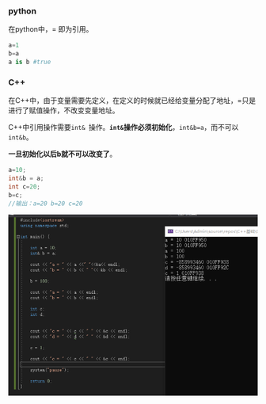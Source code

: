 ### python

在python中，= 即为引用。

```python
a=1
b=a
a is b #true
```



### C++

在C++中，由于变量需要先定义，在定义的时候就已经给变量分配了地址，=只是进行了赋值操作，不改变变量地址。

C++中引用操作需要`int& `操作。**`int&`操作必须初始化**，`int&b=a`，而不可以`int&b`。

**一旦初始化以后b就不可以改变了**。

```c++
a=10;
int&b = a;
int c=20;
b=c;
//输出：a=20 b=20 c=20
```

![image](./image/C++和python引用.png)